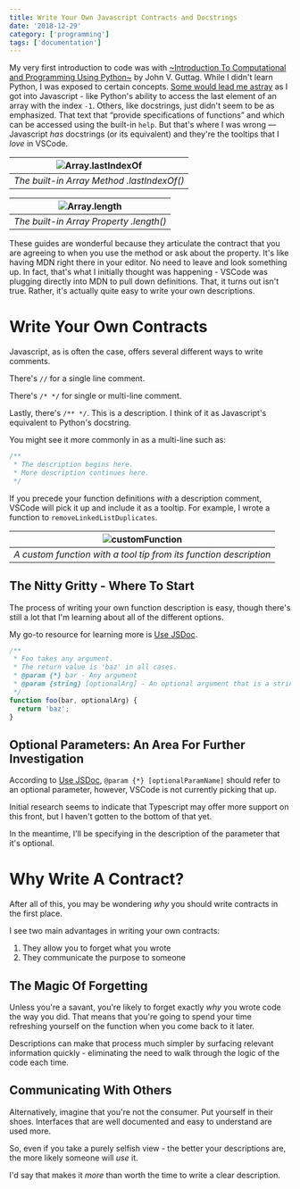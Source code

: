 ```yaml
---
title: Write Your Own Javascript Contracts and Docstrings
date: '2018-12-29'
category: ['programming']
tags: ['documentation']
---
```

My very first introduction to code was with [~Introduction To Computational and Programming Using Python~](https://www.amazon.com/Introduction-Computation-Programming-Using-Python/dp/0262519631) by John V. Guttag. While I didn't learn Python, I was exposed to certain concepts. [Some would lead me astray](https://stackoverflow.com/questions/51685550/why-do-i-need-length-to-find-the-equivalence-of-array-elements-in-a-for-loop) as I got into Javascript - like Python's ability to access the last element of an array with the index `-1`. Others, like docstrings, just didn't seem to be as emphasized. That text that “provide specifications of functions” and which can be accessed using the built-in `help`. But that's where I was wrong — Javascript *has* docstrings (or its equivalent) and they're the tooltips that I *love* in VSCode.

| ![Array.lastIndexOf](./arrayLastIndex.png) |
|:---:|
| *The built-in Array Method .lastIndexOf()* |


| ![Array.length](./arrayLength.png) |
|:---:|
| *The built-in Array Property .length()* |

These guides are wonderful because they articulate the contract that you are agreeing to when you use the method or ask about the property. It's like having MDN right there in your editor. No need to leave and look something up. In fact, that's what I initially thought was happening - VSCode was plugging directly into MDN to pull down definitions. That, it turns out isn't true. Rather, it's actually quite easy to write your own descriptions.

# Write Your Own Contracts

Javascript, as is often the case, offers several different ways to write comments.

There's `//` for a single line comment.

There's `/* */` for single or multi-line comment.

Lastly, there's `/** */`. This is a description. I think of it as Javascript's equivalent to Python's docstring.

You might see it more commonly in as a multi-line such as:

```Javascript
/**
 * The description begins here.
 * More description continues here.
 */
```

If you precede your function definitions *with* a description comment, VSCode will pick it up and include it as a tooltip. For example, I wrote a function to `removeLinkedListDuplicates`.

| ![customFunction](./customFunction.png) |
|:---:|
| *A custom function with a tool tip from its function description* |

## The Nitty Gritty - Where To Start
The process of writing your own function description is easy, though there's still a lot that I'm learning about all of the different options.

My go-to resource for learning more is [Use JSDoc](http://usejsdoc.org).

```Javascript
/**
 * Foo takes any argument.
 * The return value is 'baz' in all cases.
 * @param {*} bar - Any argument
 * @param {string} [optionalArg] - An optional argument that is a string
 */
function foo(bar, optionalArg) {
  return 'baz';
}
```

## Optional Parameters: An Area For Further Investigation
According to [Use JSDoc](http://usejsdoc.org), `@param {*} [optionalParamName]` should refer to an optional parameter, however, VSCode is not currently picking that up.

Initial research seems to indicate that Typescript may offer more support on this front, but I haven't gotten to the bottom of that yet.

In the meantime, I'll be specifying in the description of the parameter that it's optional.

# Why Write A Contract?
After all of this, you may be wondering *why* you should write contracts in the first place.

I see two main advantages in writing your own contracts:

  1. They allow you to forget what you wrote
  2. They communicate the purpose to someone

## The Magic Of Forgetting
Unless you're a savant, you're likely to forget exactly *why* you wrote code the way you did. That means that you're going to spend your time refreshing yourself on the function when you come back to it later.

Descriptions can make that process much simpler by surfacing relevant information quickly - eliminating the need to walk through the logic of the code each time.

## Communicating With Others
Alternatively, imagine that you're not the consumer. Put yourself in their shoes. Interfaces that are well documented and easy to understand are used more.

So, even if you take a purely selfish view - the better your descriptions are, the more likely someone will *use* it.

I'd say that makes it *more* than worth the time to write a clear description.